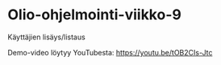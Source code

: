 # Olio-ohjelmointi-viikko-9
Käyttäjien lisäys/listaus

Demo-video löytyy YouTubesta:
https://youtu.be/tOB2CIs-Jtc

